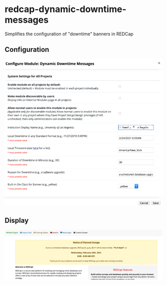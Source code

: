 # redcap-dynamic-downtime-messages
Simplifies the configuration of "downtime" banners in REDCap

## Configuration
![configuration](/img/start.png?raw=true "Config")

## Display
![configuration](/img/finish.png?raw=true "Display")
